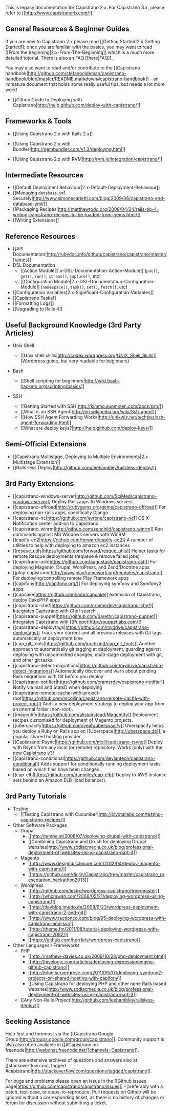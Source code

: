 This is legacy documentation for Capistrano 2.x. For Capistrano 3.x, please refer to [[http://www.capistranorb.com/]].

## General Resources & Beginner Guides

If you are new to Capistrano 2.x please read [[Getting Started|2.x Getting Started]]; once you are familiar with the basics, you may want to read [[From the beginning|2.x-From-The-Beginning]] which is a much more detailed tutorial. There is also an FAQ [[here|FAQ]].

You may also want to read and/or contribute to the [[Capistrano handbook|http://github.com/stefanooldeman/capistrano-handbook/blob/master/README.markdown#capistrano-handbook]] - an immature document that holds some really useful tips, but needs a lot more work!

 * [[Github Guide to Deploying with Capistrano|http://help.github.com/deploy-with-capistrano/]]

## Frameworks & Tools

* [[Using Capistrano 2.x with Rails 2.x]]

* [[Using Capistrano 2.x with Bundler|http://gembundler.com/v1.3/deploying.html]]
* [[Using Capistrano 2.x with RVM|http://rvm.io/integration/capistrano/]]

## Intermediate Resources

* [[Default Deployment Behaviour|2.x-Default-Deployment-Behaviour]]
* [[Managing `database.yml` Securely|http://www.simonecarletti.com/blog/2009/06/capistrano-and-database-yml/]]
* [[Packaging Recipes|http://matthewtodd.org/2008/04/24/rails-tip-4-writing-capistrano-recipes-to-be-loaded-from-gems.html/]]
* [[Writing Extensions]]

## Reference Resources

* [[API Documentation|http://rubydoc.info/github/capistrano/capistrano/master/frames]]
* DSL Documentation
  * [[Action Module|2.x-DSL-Documentation-Action-Module]] (`put()`, `get()`, `run()`, `stream()`, `capture()`, etc)
  * [[Configuration Module|2.x-DSL-Documentation-Configuration-Module]] (`namespace()`, `task()`, `set()`, `fetch()`, etc)
* [[Configuration Variables|2.x-Significant-Configuration-Variables]]
* [[Capistrano Tasks]]
* [[Formatting Logs]]
* [[Upgrading to Rails 4]]

## Useful Background Knowledge (3rd Party Articles)

* Unix Shell
  * [[Unix shell skills|http://codex.wordpress.org/UNIX_Shell_Skills]] (Wordpress guide, but very readable for beginners)

* Bash 
  * [[Shell scripting for beginners|http://wiki.bash-hackers.org/scripting/basics]]

* SSH
  * [[Getting Started with SSH|http://kimmo.suominen.com/docs/ssh/]]
  * [[What is an SSH Agent|http://en.wikipedia.org/wiki/Ssh-agent]]
  * [[How SSH Agent Forwarding Works|http://unixwiz.net/techtips/ssh-agent-forwarding.html]]
  * [[What are deploy keys?|http://help.github.com/deploy-keys/]]

## Semi-Official Extensions

  * [[Capistrano Multistage, Deploying to Multiple Environments|2.x Multistage Extension]]
  * [[Rails-less Deploy|http://github.com/leehambley/railsless-deploy/]]

## 3rd Party Extensions

  * [[capistrano-windows-server|http://github.com/SciMed/capistrano-windows-server]] Deploy Rails apps to Windows servers
  * [[capistrano-offroad|http://rubygems.org/gems/capistrano-offroad]] For deploying non-rails apps, specifically Django
  * [[capistrano-nc|https://github.com/evrone/capistrano-nc]] OS X Notification center add-on to Capistrano
  * [[capistrano_winrm|http://github.com/zenchild/capistrano_winrm]] Run commands against MS Windows servers with WinRM
  * [[capify-ec2|https://github.com/forward/capify-ec2]] A number of utilities to help with deploying to amazon ec2 instances
  * [[resque_utils|https://github.com/forward/resque_utils]] Helper tasks for remote Resque deployments (requeue & remove failed jobs)
  * [[capistrano-ash|https://github.com/augustash/capistrano-ash]] For deploying Magento, Drupal, WordPress, and Zend/Doctrine apps
  * [[play-capistrano|http://www.playframework.org/modules/capistrano]] For deploying/controlling remote Play Framework apps
  * [[capifony|http://capifony.org/]] For deploying symfony and Symfony2 apps
  * [[capcake|https://github.com/jadb/capcake]] extension of Capistrano, deploy CakePHP apps
  * [[capistrano-chef|https://github.com/cramerdev/capistrano-chef]] Integrates Capistrano with Chef search
  * [[capistrano-puppet|https://github.com/garethr/capistrano-puppet]] Integrates Capistrano with [[Puppet|http://puppetlabs.com/]] 
  * [[capistrano-deploytags|https://github.com/mydrive/capistrano-deploytags]] Track your current and all previous releases with Git tags automatically at deployment time
  * [[cap_git_tools|https://github.com/jrochkind/cap_git_tools]] Another approach to automatically git tagging at deployment, guarding against deploying with uncommitted changes, multi-stage deployment with git, and other git tasks. 
  * [[capistrano-detect-migrations|https://github.com/mydrive/capistrano-detect-migrations]] Automatically discover and warn about pending Rails migrations with Git before you deploy
  * [[capistrano-notifier|https://github.com/cramerdev/capistrano-notifier]] Notify via mail and StatsD when deploying
  * [[capistrano-remote-cache-with-project-root|https://github.com/mcollina/capistrano-remote-cache-with-project-root]] Adds a new deployment strategy to deploy your app from an internal folder (non-root).
  * [[magentify|https://github.com/alistairstead/Magentify]] Deployment recipes customised for deployment of Magento projects.
  * [[uberspacify|https://github.com/yeah/uberspacify]] Uberspacify helps you deploy a Ruby on Rails app on [[Uberspace|http://uberspace.de]], a popular shared hosting provider.
  * [[Capistrano::Rsync|https://github.com/moll/capistrano-rsync]] Deploy with Rsync from any local (or remote) repository. Works (only) with the new [Capistrano v3](http://www.capistranorb.com/)!
  * [[capistrano-conditional|https://github.com/deviantech/capistrano-conditional]] Adds support for conditionally running deployment tasks based on which files have been changed.
  * [[cap-elb|https://github.com/danmiley/cap-elb]] Deploy to AWS instance sets behind an Amazon ELB (load balancer).

## 3rd Party Tutorials

* Testing
  * [[Testing Capistrano with Cucumber|http://pivotallabs.com/testing-capistrano-recipes/]]
* Other Software Packages
  * Drupal
    * [[http://tempe.st/2008/07/deploying-drupal-with-capistrano/]]
    * [[Combining Capistrano and Drush for deploying Drupal websites|http://www.zodiacmedia.co.uk/blog/professional-deployment-of-websites-using-capistrano-part-4]]
  * Magento
    * [[http://www.designdisclosure.com/2012/04/deploy-magento-with-capistrano/]]
    * [[https://github.com/diglin/Capistrano/tree/master/capistrano_presentation_hackathon2013]]
  * Wordpress
    * [[http://github.com/jestro/wordpress-capistrano/tree/master]]
    * [[http://whomwah.com/2006/05/21/deploying-wordpress-using-capistrano/]]
    * [[http://devblog.imedo.de/2008/6/23/wordpress-deployment-with-capistrano-2-and-git]]
    * [[http://www.tractionco.com/blog/95-deploying-wordpress-with-capistrano-and-svn]]
    * [[http://theme.fm/2011/08/tutorial-deploying-wordpress-with-capistrano-2082/]]
    * [[https://github.com/herrkris/wordpress-capistrano]]
* Other Languages / Frameworks
  * PHP
    * [[http://mathew-davies.co.uk/2009/10/28/php-deployment.html]]
    * [[http://hivelogic.com/articles/deploying-expressionengine-github-capistrano]]
    * [[http://blog.servergrove.com/2011/09/07/deploying-symfony2-projects-on-shared-hosting-with-capifony]]
    * [[Using Capistrano for deploying PHP and other none Rails based websites|http://www.zodiacmedia.co.uk/blog/professional-deployment-of-websites-using-capistrano-part-3]]
  * [[Any Non-Rails Project|http://github.com/leehambley/railsless-deploy/]]

## Seeking Assistance

Help first and foremost via the [[Capistrano Google Group|http://groups.google.com/group/capistrano]]. Community support is also also often available in [[#Capistrano on freenode|http://webchat.freenode.net/?channels=Capistrano]].

There are extensive archives of questions and answers also at [[stackoverflow.com, tagged #capistrano|http://stackoverflow.com/questions/tagged/capistrano]].

For bugs and problems please open an issue in the [[Github issues page|https://github.com/capistrano/capistrano/issues]] - preferably with a patch, test-case, or steps-to-reproduce. Pull requests on Github will be ignored without a corresponding ticket, as there is no history of changes or forum for discussion without submitting a ticket.